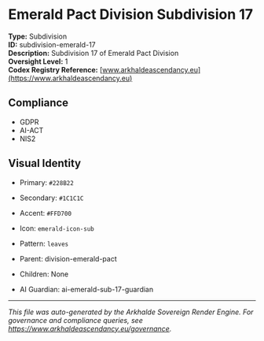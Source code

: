 # Emerald Pact Division Subdivision 17

**Type:** Subdivision  
**ID:** subdivision-emerald-17  
**Description:** Subdivision 17 of Emerald Pact Division  
**Oversight Level:** 1  
**Codex Registry Reference:** [www.arkhaldeascendancy.eu](https://www.arkhaldeascendancy.eu)

## Compliance

- GDPR
- AI-ACT
- NIS2

## Visual Identity

- Primary: `#228B22`
- Secondary: `#1C1C1C`
- Accent: `#FFD700`
- Icon: `emerald-icon-sub`
- Pattern: `leaves`


- Parent: division-emerald-pact
- Children: None
- AI Guardian: ai-emerald-sub-17-guardian

---

*This file was auto-generated by the Arkhalde Sovereign Render Engine. For governance and compliance queries, see https://www.arkhaldeascendancy.eu/governance.*
